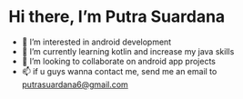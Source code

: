 # Hi there, I’m **Putra Suardana**
- 👀 I’m interested in android development
- 🌱 I’m currently learning kotlin and increase my java skills
- 💞️ I’m looking to collaborate on android app projects
- 📫 if u guys wanna contact me, send me an email to putrasuardana6@gmail.com
